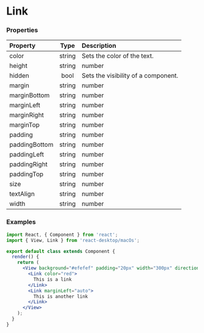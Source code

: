 # Link

### Properties

Property            | Type          | Description
:------------------ | :------------:| :----------
color               | string        | Sets the color of the text.
height              | string|number | Sets the height of a component.
hidden              | bool          | Sets the visibility of a component.
margin              | string|number | Sets the outer margin of a component.<br/>__E.G.__ _"30px 20px"_
marginBottom        | string|number | Sets the outer margin bottom of a component.
marginLeft          | string|number | Sets the outer margin left of a component.
marginRight         | string|number | Sets the outer margin right of a component.
marginTop           | string|number | Sets the outer margin top of a component.
padding             | string|number | Sets the padding inside a component.<br/>__E.G.__ _"30px 20px"_
paddingBottom       | string|number | Sets the padding bottom inside a component.
paddingLeft         | string|number | Sets the padding left inside a component.
paddingRight        | string|number | Sets the padding right inside a component.
paddingTop          | string|number | Sets the padding top inside a component.
size                | string|number | Sets the font size of a component.
textAlign           | string|number | Sets the text alignment of the component's content.<br/>__Property value__ _"left"_, _"center"_, _"right"_
width               | string|number | Sets the width of a component.

### Examples

```jsx
import React, { Component } from 'react';
import { View, Link } from 'react-desktop/macOs';

export default class extends Component {
  render() {
    return (
      <View background="#efefef" padding="20px" width="300px" direction="row">
        <Link color="red">
          This is a link
        </Link>
        <Link marginLeft="auto">
          This is another link
        </Link>
      </View>
    );
  }
}
```
